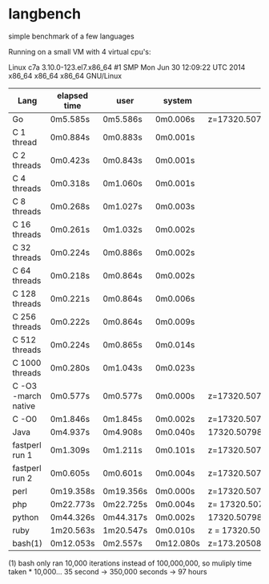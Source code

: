 # langbench
simple benchmark of a few languages

Running on a small VM with 4 virtual cpu's:

Linux c7a 3.10.0-123.el7.x86_64 #1 SMP Mon Jun 30 12:09:22 UTC 2014 x86_64 x86_64 x86_64 GNU/Linux

Lang | elapsed time | user | system | result
---- | ------------ | ---- | ------ | -----
Go|0m5.585s|0m5.586s|0m0.006s | z=17320.507989086233
C 1 thread|0m0.884s|0m0.883s|0m0.001s|
C 2 threads|0m0.423s|0m0.843s|0m0.001s|
C 4 threads|0m0.318s|0m1.060s|0m0.001s|
C 8 threads|0m0.268s|0m1.027s|0m0.003s|
C 16 threads|0m0.261s|0m1.032s|0m0.002s|
C 32 threads|0m0.224s|0m0.886s|0m0.002s|
C 64 threads|0m0.218s|0m0.864s|0m0.002s|
C 128 threads |0m0.221s|0m0.864s|0m0.006s|
C 256 threads|0m0.222s|0m0.864s|0m0.009s|
C 512 threads|0m0.224s|0m0.865s|0m0.014s|
C 1000 threads|0m0.280s|0m1.043s|0m0.023s|
C -O3 -march native|0m0.577s|0m0.577s|0m0.000s|z=17320.507989
C -O0|0m1.846s|0m1.845s|0m0.002s| z=17320.507989
Java|0m4.937s|0m4.908s|0m0.040s| 17320.507989086233
fastperl run 1|0m1.309s|0m1.211s|0m0.101s|z=17320.507989
fastperl run 2|0m0.605s|0m0.601s|0m0.004s|z=17320.507989
perl|0m19.358s|0m19.356s|0m0.000s| z=17320.5079890862
php|0m22.773s|0m22.725s|0m0.004s| z= 17320.507989086
python|0m44.326s|0m44.317s|0m0.002s| 17320.5079891
ruby|1m20.563s|1m20.547s|0m0.010s| z = 17320.508075688773
bash(1)|0m12.053s|0m2.557s|0m12.080s| z=173.20508075688772935274

(1) bash only ran 10,000 iterations instead of 100,000,000, so muliply time taken * 10,000...
35 second -> 350,000 seconds -> 97 hours



